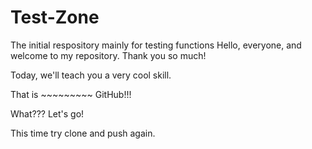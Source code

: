 # Test-Zone
The initial respository mainly for testing functions
Hello, everyone, and welcome to my repository. Thank you so much!

Today, we'll teach you a very cool skill.

That is ~~~~~~~~~ GitHub!!!

What???
Let's go!

This time try clone and push again.
